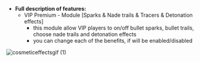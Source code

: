   * **Full description of features:**     
     - VIP Premium - Module [Sparks & Nade trails & Tracers & Detonation effects]
        - this module allow VIP players to on/off bullet sparks, bullet trails, choose nade trails and detonation effects
        - you can change each of the benefits, if will be enabled/disabled

![cosmeticeffectsgif (1)](https://user-images.githubusercontent.com/64224908/124894001-8957da00-dfdb-11eb-8df8-8922f51c97fb.gif)
